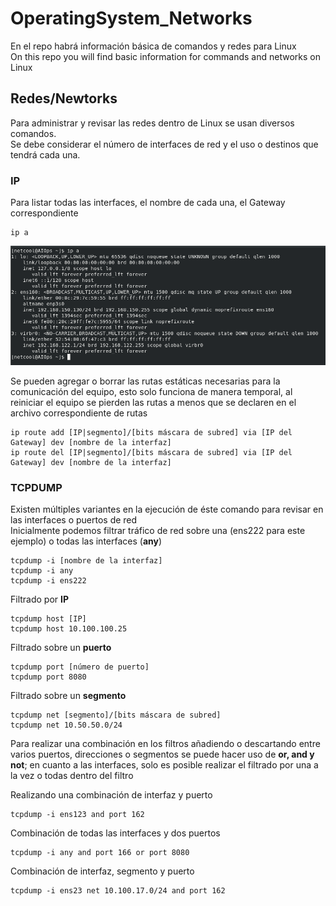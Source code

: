 # OperatingSystem_Networks
En el repo habrá información básica de comandos y redes para Linux  
On this repo you will find basic information for commands and networks on Linux

## Redes/Newtorks  
Para administrar y revisar las redes dentro de Linux se usan diversos comandos.  
Se debe considerar el número de interfaces de red y el uso o destinos que tendrá cada una.  

### IP
Para listar todas las interfaces, el nombre de cada una, el Gateway correspondiente  
```
ip a
```
![Output del comando](https://github.com/alejdiazb/OperatingSystem_Networks/blob/53062bcd1d643cad60e98e66372e7924c3960691/img/2025-08-06_16_13_13-AIOps-VMware_Workstation.png)
  
Se pueden agregar o borrar las rutas estáticas necesarias para la comunicación del equipo, esto solo funciona de manera temporal, al reiniciar el equipo se pierden las rutas a menos que se declaren en el archivo correspondiente de rutas
```
ip route add [IP|segmento]/[bits máscara de subred] via [IP del Gateway] dev [nombre de la interfaz]  
ip route del [IP|segmento]/[bits máscara de subred] via [IP del Gateway] dev [nombre de la interfaz]
```

### TCPDUMP
Existen múltiples variantes en la ejecución de éste comando para revisar en las interfaces o puertos de red  
Inicialmente podemos filtrar tráfico de red sobre una (ens222 para este ejemplo) o todas las interfaces (**any**)
```
tcpdump -i [nombre de la interfaz]  
tcpdump -i any  
tcpdump -i ens222
```

Filtrado por **IP**  
```
tcpdump host [IP]
tcpdump host 10.100.100.25
```

Filtrado sobre un **puerto**
```
tcpdump port [número de puerto]  
tcpdump port 8080
```

Filtrado sobre un **segmento**
```
tcpdump net [segmento]/[bits máscara de subred]  
tcpdump net 10.50.50.0/24
```

Para realizar una combinación en los filtros añadiendo o descartando entre varios puertos, direcciones o segmentos se puede hacer uso de **or, and y not**; en cuanto a las interfaces, solo es posible realizar el filtrado por una a la vez o todas dentro del filtro  

Realizando una combinación de interfaz y puerto  
```
tcpdump -i ens123 and port 162
```

Combinación de todas las interfaces y dos puertos
```
tcpdump -i any and port 166 or port 8080
```

Combinación de interfaz, segmento y puerto
```
tcpdump -i ens23 net 10.100.17.0/24 and port 162  
```
